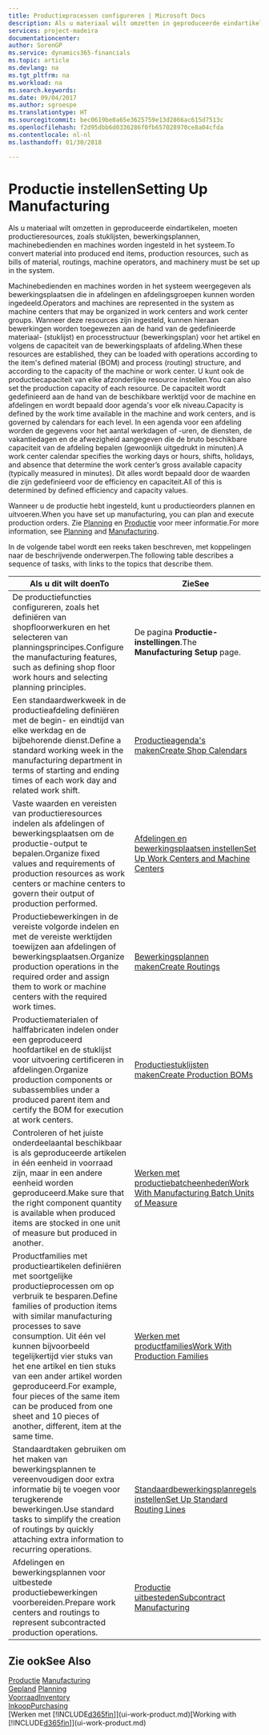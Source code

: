 ```yaml
---
title: Productieprocessen configureren | Microsoft Docs
description: Als u materiaal wilt omzetten in geproduceerde eindartikelen, moeten productieresources, zoals stuklijsten, bewerkingsplannen, machinebedienden en machines worden ingesteld in het systeem.
services: project-madeira
documentationcenter: 
author: SorenGP
ms.service: dynamics365-financials
ms.topic: article
ms.devlang: na
ms.tgt_pltfrm: na
ms.workload: na
ms.search.keywords: 
ms.date: 09/04/2017
ms.author: sgroespe
ms.translationtype: HT
ms.sourcegitcommit: bec0619be0a65e3625759e13d2866ac615d7513c
ms.openlocfilehash: f2d95dbb6d0336286f0fb657028970ce8a04cfda
ms.contentlocale: nl-nl
ms.lasthandoff: 01/30/2018

---
```

# <a name="setting-up-manufacturing"></a><span data-ttu-id="bc673-103">Productie instellen</span><span class="sxs-lookup"><span data-stu-id="bc673-103">Setting Up Manufacturing</span></span>
<span data-ttu-id="bc673-104">Als u materiaal wilt omzetten in geproduceerde eindartikelen, moeten productieresources, zoals stuklijsten, bewerkingsplannen, machinebedienden en machines worden ingesteld in het systeem.</span><span class="sxs-lookup"><span data-stu-id="bc673-104">To convert material into produced end items, production resources, such as bills of material, routings, machine operators, and machinery must be set up in the system.</span></span>

<span data-ttu-id="bc673-105">Machinebedienden en machines worden in het systeem weergegeven als bewerkingsplaatsen die in afdelingen en afdelingsgroepen kunnen worden ingedeeld.</span><span class="sxs-lookup"><span data-stu-id="bc673-105">Operators and machines are represented in the system as machine centers that may be organized in work centers and work center groups.</span></span> <span data-ttu-id="bc673-106">Wanneer deze resources zijn ingesteld, kunnen hieraan bewerkingen worden toegewezen aan de hand van de gedefinieerde materiaal- (stuklijst) en processtructuur (bewerkingsplan) voor het artikel en volgens de capaciteit van de bewerkingsplaats of afdeling.</span><span class="sxs-lookup"><span data-stu-id="bc673-106">When these resources are established, they can be loaded with operations according to the item's defined material (BOM) and process (routing) structure, and according to the capacity of the machine or work center.</span></span> <span data-ttu-id="bc673-107">U kunt ook de productiecapaciteit van elke afzonderlijke resource instellen.</span><span class="sxs-lookup"><span data-stu-id="bc673-107">You can also set the production capacity of each resource.</span></span> <span data-ttu-id="bc673-108">De capaciteit wordt gedefinieerd aan de hand van de beschikbare werktijd voor de machine en afdelingen en wordt bepaald door agenda's voor elk niveau.</span><span class="sxs-lookup"><span data-stu-id="bc673-108">Capacity is defined by the work time available in the machine and work centers, and is governed by calendars for each level.</span></span> <span data-ttu-id="bc673-109">In een agenda voor een afdeling worden de gegevens voor het aantal werkdagen of -uren, de diensten, de vakantiedagen en de afwezigheid aangegeven die de bruto beschikbare capaciteit van de afdeling bepalen (gewoonlijk uitgedrukt in minuten).</span><span class="sxs-lookup"><span data-stu-id="bc673-109">A work center calendar specifies the working days or hours, shifts, holidays, and absence that determine the work center’s gross available capacity (typically measured in minutes).</span></span> <span data-ttu-id="bc673-110">Dit alles wordt bepaald door de waarden die zijn gedefinieerd voor de efficiency en capaciteit.</span><span class="sxs-lookup"><span data-stu-id="bc673-110">All of this is determined by defined efficiency and capacity values.</span></span>  

<span data-ttu-id="bc673-111">Wanneer u de productie hebt ingesteld, kunt u productieorders plannen en uitvoeren.</span><span class="sxs-lookup"><span data-stu-id="bc673-111">When you have set up manufacturing, you can plan and execute production orders.</span></span> <span data-ttu-id="bc673-112">Zie [Planning](production-planning.md) en [Productie](production-manage-manufacturing.md) voor meer informatie.</span><span class="sxs-lookup"><span data-stu-id="bc673-112">For more information, see [Planning](production-planning.md) and [Manufacturing](production-manage-manufacturing.md).</span></span>  

 <span data-ttu-id="bc673-113">In de volgende tabel wordt een reeks taken beschreven, met koppelingen naar de beschrijvende onderwerpen.</span><span class="sxs-lookup"><span data-stu-id="bc673-113">The following table describes a sequence of tasks, with links to the topics that describe them.</span></span>   

|<span data-ttu-id="bc673-114">**Als u dit wilt doen**</span><span class="sxs-lookup"><span data-stu-id="bc673-114">**To**</span></span>|<span data-ttu-id="bc673-115">**Zie**</span><span class="sxs-lookup"><span data-stu-id="bc673-115">**See**</span></span>|  
|------------|-------------|  
|<span data-ttu-id="bc673-116">De productiefuncties configureren, zoals het definiëren van shopfloorwerkuren en het selecteren van planningsprincipes.</span><span class="sxs-lookup"><span data-stu-id="bc673-116">Configure the manufacturing features, such as defining shop floor work hours and selecting planning principles.</span></span>|<span data-ttu-id="bc673-117">De pagina **Productie-instellingen**.</span><span class="sxs-lookup"><span data-stu-id="bc673-117">The **Manufacturing Setup** page.</span></span>|  
|<span data-ttu-id="bc673-118">Een standaardwerkweek in de productieafdeling definiëren met de begin- en eindtijd van elke werkdag en de bijbehorende dienst.</span><span class="sxs-lookup"><span data-stu-id="bc673-118">Define a standard working week in the manufacturing department in terms of starting and ending times of each work day and related work shift.</span></span>|[<span data-ttu-id="bc673-119">Productieagenda's maken</span><span class="sxs-lookup"><span data-stu-id="bc673-119">Create Shop Calendars</span></span>](production-how-to-create-work-center-calendars.md)|  
|<span data-ttu-id="bc673-120">Vaste waarden en vereisten van productieresources indelen als afdelingen of bewerkingsplaatsen om de productie-output te bepalen.</span><span class="sxs-lookup"><span data-stu-id="bc673-120">Organize fixed values and requirements of production resources as work centers or machine centers to govern their output of production performed.</span></span>|[<span data-ttu-id="bc673-121">Afdelingen en bewerkingsplaatsen instellen</span><span class="sxs-lookup"><span data-stu-id="bc673-121">Set Up Work Centers and Machine Centers</span></span>](production-how-to-set-up-work-and-machine-centers.md)|
|<span data-ttu-id="bc673-122">Productiebewerkingen in de vereiste volgorde indelen en met de vereiste werktijden toewijzen aan afdelingen of bewerkingsplaatsen.</span><span class="sxs-lookup"><span data-stu-id="bc673-122">Organize production operations in the required order and assign them to work or machine centers with the required work times.</span></span>|[<span data-ttu-id="bc673-123">Bewerkingsplannen maken</span><span class="sxs-lookup"><span data-stu-id="bc673-123">Create Routings</span></span>](production-how-to-create-routings.md)|
|<span data-ttu-id="bc673-124">Productiematerialen of halffabricaten indelen onder een geproduceerd hoofdartikel en de stuklijst voor uitvoering certificeren in afdelingen.</span><span class="sxs-lookup"><span data-stu-id="bc673-124">Organize production components or subassemblies under a produced parent item and certify the BOM for execution at work centers.</span></span>|[<span data-ttu-id="bc673-125">Productiestuklijsten maken</span><span class="sxs-lookup"><span data-stu-id="bc673-125">Create Production BOMs</span></span>](production-how-to-create-production-boms.md)|
|<span data-ttu-id="bc673-126">Controleren of het juiste onderdeelaantal beschikbaar is als geproduceerde artikelen in één eenheid in voorraad zijn, maar in een andere eenheid worden geproduceerd.</span><span class="sxs-lookup"><span data-stu-id="bc673-126">Make sure that the right component quantity is available when produced items are stocked in one unit of measure but produced in another.</span></span>|[<span data-ttu-id="bc673-127">Werken met productiebatcheenheden</span><span class="sxs-lookup"><span data-stu-id="bc673-127">Work With Manufacturing Batch Units of Measure</span></span>](production-how-to-use-the-manufacturing-batch-unit-of-measure.md)|  
|<span data-ttu-id="bc673-128">Productfamilies met productieartikelen definiëren met soortgelijke productieprocessen om op verbruik te besparen.</span><span class="sxs-lookup"><span data-stu-id="bc673-128">Define families of production items with similar manufacturing processes to save consumption.</span></span> <span data-ttu-id="bc673-129">Uit één vel kunnen bijvoorbeeld tegelijkertijd vier stuks van het ene artikel en tien stuks van een ander artikel worden geproduceerd.</span><span class="sxs-lookup"><span data-stu-id="bc673-129">For example, four pieces of the same item can be produced from one sheet and 10 pieces of another, different, item at the same time.</span></span>|[<span data-ttu-id="bc673-130">Werken met productfamilies</span><span class="sxs-lookup"><span data-stu-id="bc673-130">Work With Production Families</span></span>](production-how-work-family.md)|
|<span data-ttu-id="bc673-131">Standaardtaken gebruiken om het maken van bewerkingsplannen te vereenvoudigen door extra informatie bij te voegen voor terugkerende bewerkingen.</span><span class="sxs-lookup"><span data-stu-id="bc673-131">Use standard tasks to simplify the creation of routings by quickly attaching extra information to recurring operations.</span></span>|[<span data-ttu-id="bc673-132">Standaardbewerkingsplanregels instellen</span><span class="sxs-lookup"><span data-stu-id="bc673-132">Set Up Standard Routing Lines</span></span>](production-how-set-up-standard-routing-lines.md)|  
|<span data-ttu-id="bc673-133">Afdelingen en bewerkingsplannen voor uitbestede productiebewerkingen voorbereiden.</span><span class="sxs-lookup"><span data-stu-id="bc673-133">Prepare work centers and routings to represent subcontracted production operations.</span></span>|[<span data-ttu-id="bc673-134">Productie uitbesteden</span><span class="sxs-lookup"><span data-stu-id="bc673-134">Subcontract Manufacturing</span></span>](production-how-to-subcontract-manufacturing.md)|  

## <a name="see-also"></a><span data-ttu-id="bc673-135">Zie ook</span><span class="sxs-lookup"><span data-stu-id="bc673-135">See Also</span></span>
<span data-ttu-id="bc673-136">[Productie](production-manage-manufacturing.md)  </span><span class="sxs-lookup"><span data-stu-id="bc673-136">[Manufacturing](production-manage-manufacturing.md)  </span></span>  
<span data-ttu-id="bc673-137">[Gepland](production-planning.md) </span><span class="sxs-lookup"><span data-stu-id="bc673-137">[Planning](production-planning.md) </span></span>  
[<span data-ttu-id="bc673-138">Voorraad</span><span class="sxs-lookup"><span data-stu-id="bc673-138">Inventory</span></span>](inventory-manage-inventory.md)  
[<span data-ttu-id="bc673-139">Inkoop</span><span class="sxs-lookup"><span data-stu-id="bc673-139">Purchasing</span></span>](purchasing-manage-purchasing.md)  
<span data-ttu-id="bc673-140">[Werken met [!INCLUDE[d365fin](includes/d365fin_md.md)]](ui-work-product.md)</span><span class="sxs-lookup"><span data-stu-id="bc673-140">[Working with [!INCLUDE[d365fin](includes/d365fin_md.md)]](ui-work-product.md)</span></span>

